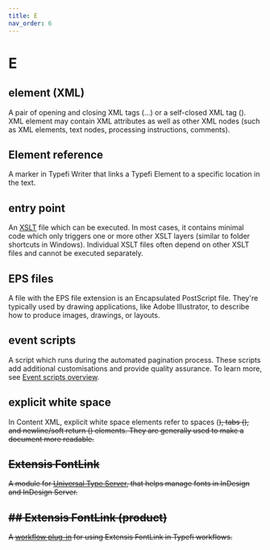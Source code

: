 ```yaml
---
title: E
nav_order: 6
---
```


# E

## element (XML)
A pair of opening and closing XML tags (<element-name>...</element-name>) or a self-closed XML tag (<element-name/>). XML element may contain XML attributes as well as other XML nodes (such as XML elements, text nodes, processing instructions, comments).

## Element reference
A marker in Typefi Writer that links a Typefi Element to a specific location in the text.

## entry point
An [XSLT](/x.html#xslt) file which can be executed. In most cases, it contains minimal code which only triggers one or more other XSLT layers (similar to folder shortcuts in Windows). Individual XSLT files often depend on other XSLT files and cannot be executed separately.

## EPS files
A file with the EPS file extension is an Encapsulated PostScript file. They're typically used by drawing applications, like Adobe Illustrator, to describe how to produce images, drawings, or layouts.

## event scripts
A script which runs during the automated pagination process. These scripts add additional customisations and provide quality assurance. To learn more, see [Event scripts overview](https://help.typefi.com/hc/en-us/articles/360001543875).

## explicit white space
In Content XML, explicit white space elements refer to spaces (<s>), tabs (<t>), and newline/soft return (<l>) elements. They are generally used to make a document more readable.

## Extensis FontLink
A module for [Universal Type Server](https://www.extensis.com/universal-type-server), that helps manage fonts in InDesign and InDesign Server.

## ## Extensis FontLink (product)
A [workflow plug-in](/w.html#workflow-plug-ins) for using Extensis FontLink in Typefi workflows.
